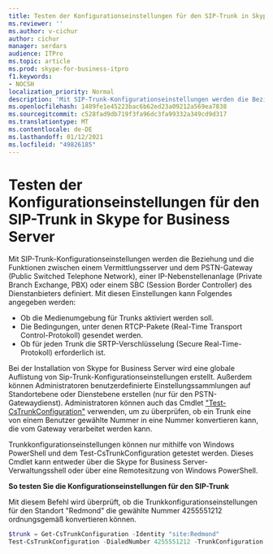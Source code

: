 ```yaml
---
title: Testen der Konfigurationseinstellungen für den SIP-Trunk in Skype for Business Server
ms.reviewer: ''
ms.author: v-cichur
author: cichur
manager: serdars
audience: ITPro
ms.topic: article
ms.prod: skype-for-business-itpro
f1.keywords:
- NOCSH
localization_priority: Normal
description: 'Mit SIP-Trunk-Konfigurationseinstellungen werden die Beziehung und die Funktionen zwischen einem Vermittlungsserver und dem PSTN-Gateway (Public Switched Telephone Network), einer IP-Nebenstellenanlage (Private Branch Exchange, PBX) oder einem SBC (Session Border Controller) des Dienstanbieters definiert. '
ms.openlocfilehash: 1489fe1e45223bac6b62ed23a09212a569ea7838
ms.sourcegitcommit: c528fad9db719f3fa96dc3fa99332a349cd9d317
ms.translationtype: MT
ms.contentlocale: de-DE
ms.lasthandoff: 01/12/2021
ms.locfileid: "49826185"
---
```

# <a name="test-sip-trunk-configuration-settings-in-skype-for-business-server"></a>Testen der Konfigurationseinstellungen für den SIP-Trunk in Skype for Business Server

Mit SIP-Trunk-Konfigurationseinstellungen werden die Beziehung und die Funktionen zwischen einem Vermittlungsserver und dem PSTN-Gateway (Public Switched Telephone Network), einer IP-Nebenstellenanlage (Private Branch Exchange, PBX) oder einem SBC (Session Border Controller) des Dienstanbieters definiert. Mit diesen Einstellungen kann Folgendes angegeben werden:

- Ob die Medienumgebung für Trunks aktiviert werden soll.
- Die Bedingungen, unter denen RTCP-Pakete (Real-Time Transport Control-Protokoll) gesendet werden.
- Ob für jeden Trunk die SRTP-Verschlüsselung (Secure Real-Time-Protokoll) erforderlich ist.

Bei der Installation von Skype for Business Server wird eine globale Auflistung von Sip-Trunk-Konfigurationseinstellungen erstellt. Außerdem können Administratoren benutzerdefinierte Einstellungssammlungen auf Standortebene oder Dienstebene erstellen (nur für den PSTN-Gatewaydienst). Administratoren können auch das Cmdlet ["Test-CsTrunkConfiguration"](https://docs.microsoft.com/powershell/module/skype/Test-CsTrunkConfiguration) verwenden, um zu überprüfen, ob ein Trunk eine von einem Benutzer gewählte Nummer in eine Nummer konvertieren kann, die vom Gateway verarbeitet werden kann.

Trunkkonfigurationseinstellungen können nur mithilfe von Windows PowerShell und dem Test-CsTrunkConfiguration getestet werden. Dieses Cmdlet kann entweder über die Skype for Business Server-Verwaltungsshell oder über eine Remotesitzung von Windows PowerShell. 

**So testen Sie die Konfigurationseinstellungen für den SIP-Trunk**

Mit diesem Befehl wird überprüft, ob die Trunkkonfigurationseinstellungen für den Standort "Redmond" die gewählte Nummer 4255551212 ordnungsgemäß konvertieren können.

```PowerShell
$trunk = Get-CsTrunkConfiguration -Identity "site:Redmond"
Test-CsTrunkConfiguration -DialedNumber 4255551212 -TrunkConfiguration $trunk
```
